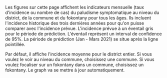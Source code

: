 Les figures sur cette page affichent les indicateurs mensuelle (taux d'incidence ou nombre de cas) du paludisme symptomatique au niveau du district, de la commune et du fokontany pour tous les âges. Ils incluent l'incidence historique des trois dernières années pour qu'on puisse comparer avec l'incidence prévue. L'incidence prévue à un éventail gris pour le période de prédiction. L'éventail représent un interval de confidence de 95%. La période de prédiction (Jan - Mars 2021) se situe après la ligne pointillée.

Par défaut, il affiche l'incidence moyenne pour le district entier. Si vous voulez le voir au niveau du commune, choisissez une commune. Si vous voulez focaliser sur un fokontany dans un commune, choisissez un fokontany. Le graph va se mettre à jour automatiquement.

